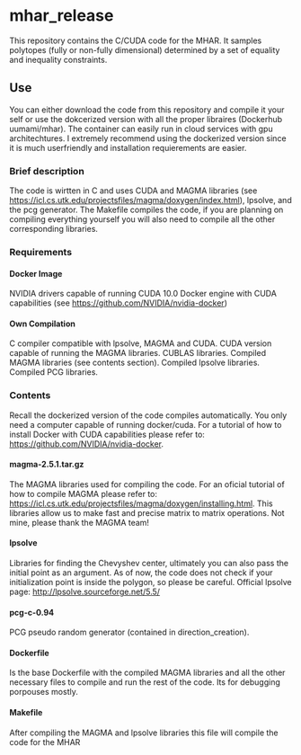 # mhar_release
This repository contains the C/CUDA code for the MHAR. It samples polytopes (fully or non-fully dimensional) determined by a set of equality and inequality constraints.
## Use
You can either download the code from this repository and compile it your self or use the dokcerized version with all the proper libraires (Dockerhub uumami/mhar). The container can easily run in cloud services with gpu architechtures. I extremely recommend using the dockerized version since it is much userfriendly and installation requierements are easier.
### Brief description
The code is wirtten in C and uses CUDA and MAGMA libraries (see https://icl.cs.utk.edu/projectsfiles/magma/doxygen/index.html), lpsolve, and the pcg generator. The Makefile compiles the code, if you are planning on compiling everything yourself you will also need to compile all the other corresponding libraries.


### Requirements
#### Docker Image
NVIDIA drivers capable of running CUDA 10.0 
Docker engine with CUDA capabilities (see https://github.com/NVIDIA/nvidia-docker)
#### Own Compilation
C compiler compatible with lpsolve, MAGMA and CUDA.
CUDA version capable of running the MAGMA libraries.
CUBLAS libraries.
Compiled MAGMA libraries (see contents section).
Compiled lpsolve libraries.
Compiled PCG libraries.


### Contents
Recall the dockerized version of the code compiles automatically. You only need a computer capable of running docker/cuda. For a tutorial of how to install Docker with CUDA capabilities please refer to: 
https://github.com/NVIDIA/nvidia-docker.
#### magma-2.5.1.tar.gz
The MAGMA libraries used for compiling the code. For an oficial tutorial of how to compile MAGMA please refer to:
https://icl.cs.utk.edu/projectsfiles/magma/doxygen/installing.html. This libraries allow us to make fast and precise matrix to matrix operations. Not mine, please thank the MAGMA team!
#### lpsolve
Libraries for finding the Chevyshev center, ultimately you can also pass the initial point as an argument.
As of now, the code does not check if your initialization point is inside the polygon, so please be careful. Official lpsolve page: http://lpsolve.sourceforge.net/5.5/
#### pcg-c-0.94
PCG pseudo random generator (contained in direction_creation). 
#### Dockerfile
Is the base Dockerfile with the compiled MAGMA libraries and all the other necessary files to compile and run the rest of the code. Its for debugging porpouses mostly. 
#### Makefile
After compiling the MAGMA and lpsolve libraries this file will compile the code for the MHAR
